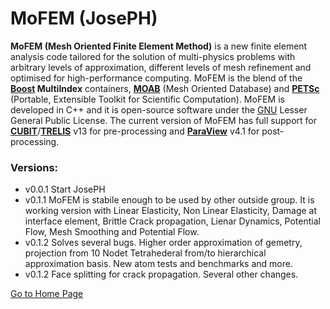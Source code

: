 # **MoFEM (JosePH)** #

**MoFEM (Mesh Oriented Finite Element Method)** is a new finite element analysis code tailored for the solution of multi-physics problems with arbitrary levels of approximation, different levels of mesh refinement and optimised for high-performance computing. MoFEM is the blend of the **[Boost](http://www.boost.org) MultiIndex** containers, **[MOAB](https://trac.mcs.anl.gov/projects/ITAPS/wiki/MOAB)** (Mesh Oriented Database) and **[PETSc](http://www.mcs.anl.gov/petsc/)** (Portable, Extensible Toolkit for Scientific Computation). MoFEM is developed in C++ and it is open-source software under the [GNU](http://www.gnu.org/licenses/) Lesser General Public License. The current version of MoFEM has full support for **[CUBIT](https://cubit.sandia.gov/)**/**[TRELIS](http://csimsoft.com/)** v13 for pre-processing and **[ParaView](http://www.paraview.org/)** v4.1 for post-processing.

### Versions: ###

* v0.0.1 Start JosePH
* v0.1.1 MoFEM is stabile enough to be used by other outside group. It is working version with Linear Elasticity, Non Linear Elasticity, Damage at interface element, Brittle Crack propagation, Lienar Dynamics, Potential Flow, Mesh Smoothing and Potential Flow.
* v0.1.2 Solves several bugs. Higher order approximation of gemetry, projection from 10 Nodet Tetrahederal from/to hierarchical approximation basis. New atom tests and benchmarks and more.
* v0.1.2 Face splitting for crack propagation. Several other changes.

[Go to Home Page](https://bitbucket.org/likask/mofem-joseph/wiki/Home)